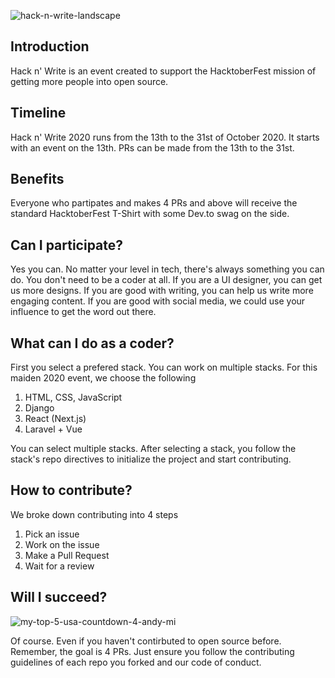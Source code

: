 ![hack-n-write-landscape](https://user-images.githubusercontent.com/40396070/95742659-42c19300-0c88-11eb-8b9e-b5152354aa92.png)

## Introduction
Hack n' Write is an event created to support the HacktoberFest mission of getting more people into open source. 

## Timeline
Hack n' Write 2020 runs from the 13th to the 31st of October 2020. It starts with an event on the 13th. PRs can be made from the 13th to the 31st. 

## Benefits
Everyone who partipates and makes 4 PRs and above will receive the standard HacktoberFest T-Shirt with some Dev.to swag on the side. 

## Can I participate?
Yes you can. No matter your level in tech, there's always something you can do. You don't need to be a coder at all. If you are a UI designer, you can get us more designs. If you are good with writing, you can help us write more engaging content. If you are good with social media, we could use your influence to get the word out there. 

## What can I do as a coder?
First you select a prefered stack. You can work on multiple stacks. For this maiden 2020 event, we choose the following

1. HTML, CSS, JavaScript
0. Django
0. React (Next.js)
0. Laravel + Vue

You can select multiple stacks. After selecting a stack, you follow the stack's repo directives to initialize the project and start contributing. 

## How to contribute?
We broke down contributing into 4 steps
1. Pick an issue
0. Work on the issue
0. Make a Pull Request
0. Wait for a review

## Will I succeed?
![my-top-5-usa-countdown-4-andy-mi](https://user-images.githubusercontent.com/40396070/95625126-e84dea00-0a6f-11eb-9cef-e5391f2816ce.jpg)

Of course. Even if you haven't contirbuted to open source before. Remember, the goal is 4 PRs. Just ensure you follow the contributing guidelines of each repo you forked and our code of conduct.
